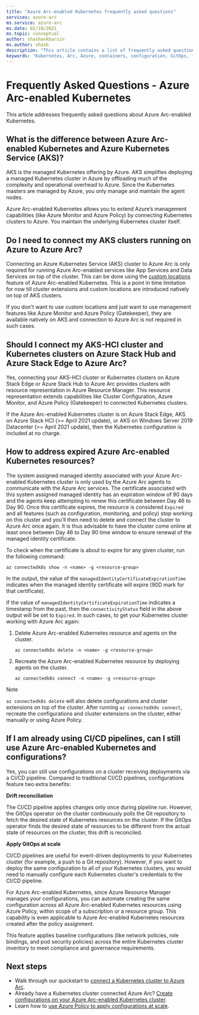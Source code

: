 ```yaml
---
title: "Azure Arc-enabled Kubernetes frequently asked questions"
services: azure-arc
ms.service: azure-arc
ms.date: 02/19/2021
ms.topic: conceptual
author: shashankbarsin
ms.author: shasb
description: "This article contains a list of frequently asked questions related to Azure Arc-enabled Kubernetes"
keywords: "Kubernetes, Arc, Azure, containers, configuration, GitOps, faq"
---
```


# Frequently Asked Questions - Azure Arc-enabled Kubernetes

This article addresses frequently asked questions about Azure Arc-enabled Kubernetes.

## What is the difference between Azure Arc-enabled Kubernetes and Azure Kubernetes Service (AKS)?

AKS is the managed Kubernetes offering by Azure. AKS simplifies deploying a managed Kubernetes cluster in Azure by offloading much of the complexity and operational overhead to Azure. Since the Kubernetes masters are managed by Azure, you only manage and maintain the agent nodes.

Azure Arc-enabled Kubernetes allows you to extend Azure’s management capabilities (like Azure Monitor and Azure Policy) by connecting Kubernetes clusters to Azure. You maintain the underlying Kubernetes cluster itself.

## Do I need to connect my AKS clusters running on Azure to Azure Arc?

Connecting an Azure Kubernetes Service (AKS) cluster to Azure Arc is only required for running Azure Arc-enabled services like App Services and Data Services on top of the cluster. This can be done using the [custom locations](custom-locations.md) feature of Azure Arc-enabled Kubernetes. This is a point in time limitation for now till cluster extensions and custom locations are introduced natively on top of AKS clusters.

If you don't want to use custom locations and just want to use management features like Azure Monitor and Azure Policy (Gatekeeper), they are available natively on AKS and connection to Azure Arc is not required in such cases.
    
## Should I connect my AKS-HCI cluster and Kubernetes clusters on Azure Stack Hub and Azure Stack Edge to Azure Arc?

Yes, connecting your AKS-HCI cluster or Kubernetes clusters on Azure Stack Edge or Azure Stack Hub to Azure Arc provides clusters with resource representation in Azure Resource Manager. This resource representation extends capabilities like Cluster Configuration, Azure Monitor, and Azure Policy (Gatekeeper) to connected Kubernetes clusters.

If the Azure Arc-enabled Kubernetes cluster is on Azure Stack Edge, AKS on Azure Stack HCI (>= April 2021 update), or AKS on Windows Server 2019 Datacenter (>= April 2021 update), then the Kubernetes configuration is included at no charge.

## How to address expired Azure Arc-enabled Kubernetes resources?

The system assigned managed identity associated with your Azure Arc-enabled Kubernetes cluster is only used by the Azure Arc agents to communicate with the Azure Arc services. The certificate associated with this system assigned managed identity has an expiration window of 90 days and the agents keep attempting to renew this certificate between Day 46 to Day 90. Once this certificate expires, the resource is considered `Expired` and all features (such as configuration, monitoring, and policy) stop working on this cluster and you'll then need to delete and connect the cluster to Azure Arc once again. It is thus advisable to have the cluster come online at least once between Day 46 to Day 90 time window to ensure renewal of the managed identity certificate.

To check when the certificate is about to expire for any given cluster, run the following command:

```console
az connectedk8s show -n <name> -g <resource-group>
```

In the output, the value of the `managedIdentityCertificateExpirationTime` indicates when the managed identity certificate will expire (90D mark for that certificate). 

If the value of `managedIdentityCertificateExpirationTime` indicates a timestamp from the past, then the `connectivityStatus` field in the above output will be set to `Expired`. In such cases, to get your Kubernetes cluster working with Azure Arc again:

1. Delete Azure Arc-enabled Kubernetes resource and agents on the cluster. 

    ```console
    az connectedk8s delete -n <name> -g <resource-group>
    ```

1. Recreate the Azure Arc-enabled Kubernetes resource by deploying agents on the cluster.
    
    ```console
    az connectedk8s connect -n <name> -g <resource-group>
    ```

> [!NOTE]
> `az connectedk8s delete` will also delete configurations and cluster extensions on top of the cluster. After running `az connectedk8s connect`, recreate the configurations and cluster extensions on the cluster, either manually or using Azure Policy.

## If I am already using CI/CD pipelines, can I still use Azure Arc-enabled Kubernetes and configurations?

Yes, you can still use configurations on a cluster receiving deployments via a CI/CD pipeline. Compared to traditional CI/CD pipelines, configurations feature two extra benefits:

**Drift reconciliation**

The CI/CD pipeline applies changes only once during pipeline run. However, the GitOps operator on the cluster continuously polls the Git repository to fetch the desired state of Kubernetes resources on the cluster. If the GitOps operator finds the desired state of resources to be different from the actual state of resources on the cluster, this drift is reconciled.

**Apply GitOps at scale**

CI/CD pipelines are useful for event-driven deployments to your Kubernetes cluster (for example, a push to a Git repository). However, if you want to deploy the same configuration to all of your Kubernetes clusters, you would need to manually configure each Kubernetes cluster's credentials to the CI/CD pipeline. 

For Azure Arc-enabled Kubernetes, since Azure Resource Manager manages your configurations, you can automate creating the same configuration across all Azure Arc-enabled Kubernetes resources using Azure Policy, within scope of a subscription or a resource group. This capability is even applicable to Azure Arc-enabled Kubernetes resources created after the policy assignment.

This feature applies baseline configurations (like network policies, role bindings, and pod security policies) across the entire Kubernetes cluster inventory to meet compliance and governance requirements.

## Next steps

* Walk through our quickstart to [connect a Kubernetes cluster to Azure Arc](./quickstart-connect-cluster.md).
* Already have a Kubernetes cluster connected Azure Arc? [Create configurations on your Azure Arc-enabled Kubernetes cluster](./tutorial-use-gitops-connected-cluster.md).
* Learn how to [use Azure Policy to apply configurations at scale](./use-azure-policy.md).
